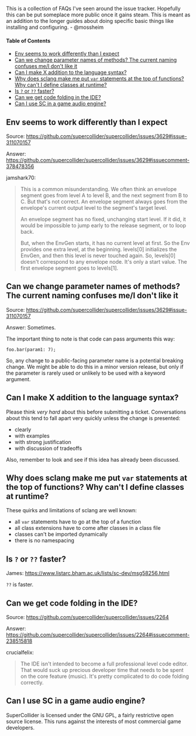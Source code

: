 This is a collection of FAQs I've seen around the issue tracker. Hopefully this can be put someplace more public once it gains steam. This is meant as an addition to the longer guides about doing specific basic things like installing and configuring. - @mossheim


<!-- TOC start (generated with https://github.com/derlin/bitdowntoc) -->
#### Table of Contents

- [Env seems to work differently than I expect](#env-seems-to-work-differently-than-i-expect)
- [Can we change parameter names of methods? The current naming confuses me/I don't like it](#can-we-change-parameter-names-of-methods-the-current-naming-confuses-mei-dont-like-it)
- [Can I make X addition to the language syntax?](#can-i-make-x-addition-to-the-language-syntax)
- [Why does sclang make me put `var` statements at the top of functions? Why can't I define classes at runtime?](#why-does-sclang-make-me-put-var-statements-at-the-top-of-functions-why-cant-i-define-classes-at-runtime)
- [Is `?` or `??` faster?](#is--or--faster)
- [Can we get code folding in the IDE?](#can-we-get-code-folding-in-the-ide)
- [Can I use SC in a game audio engine?](#can-i-use-sc-in-a-game-audio-engine)

<!-- TOC end -->


## Env seems to work differently than I expect

Source: https://github.com/supercollider/supercollider/issues/3629#issue-311070157

Answer: https://github.com/supercollider/supercollider/issues/3629#issuecomment-378478356

jamshark70:

> This is a common misunderstanding. We often think an envelope segment goes from level A to level B, and the next segment from B to C. But that's not correct. An envelope segment always goes from the envelope's current output level to the segment's target level.
>
> An envelope segment has no fixed, unchanging start level. If it did, it would be impossible to jump early to the release segment, or to loop back.
>
> But, when the EnvGen starts, it has no current level at first. So the Env provides one extra level, at the beginning. levels[0] initializes the EnvGen, and then this level is never touched again. So, levels[0] doesn't correspond to any envelope node. It's only a start value. The first envelope segment goes to levels[1].


## Can we change parameter names of methods? The current naming confuses me/I don't like it

Source: https://github.com/supercollider/supercollider/issues/3629#issue-311070157

Answer: Sometimes.

The important thing to note is that code can pass arguments this way:

```supercollider
foo.bar(param1: 7);
```

So, any change to a public-facing parameter name is a potential breaking change. We might be able to do this in a minor version release, but only if the parameter is rarely used or unlikely to be used with a keyword argument.


## Can I make X addition to the language syntax?

Please think _very hard_ about this before submitting a ticket. Conversations about this tend to fall apart very quickly unless the change is presented:

- clearly
- with examples
- with strong justification
- with discussion of tradeoffs

Also, remember to look and see if this idea has already been discussed.


## Why does sclang make me put `var` statements at the top of functions? Why can't I define classes at runtime?

These quirks and limitations of sclang are well known:

- all `var` statements have to go at the top of a function
- all class extensions have to come after classes in a class file
- classes can't be imported dynamically
- there is no namespacing


## Is `?` or `??` faster?

James: https://www.listarc.bham.ac.uk/lists/sc-dev/msg58256.html

`??` is faster.


## Can we get code folding in the IDE?

Source: https://github.com/supercollider/supercollider/issues/2264

Answer: https://github.com/supercollider/supercollider/issues/2264#issuecomment-238515818

crucialfelix:

> The IDE isn't intended to become a full professional level code editor. That would suck up precious developer time that needs to be spent on the core feature (music). It's pretty complicated to do code folding correctly.


## Can I use SC in a game audio engine?

SuperCollider is licensed under the GNU GPL, a fairly restrictive open source license. This runs against the interests of most commercial game developers. 